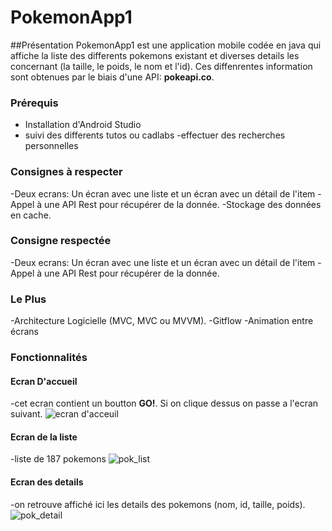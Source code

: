 # PokemonApp1
##Présentation
PokemonApp1 est une application mobile codée en java qui affiche la liste des differents pokemons existant et diverses details les 
concernant (la taille, le poids, le nom et l'id). Ces diffenrentes information sont obtenues par le biais d'une API: **pokeapi.co**.
### Prérequis
- Installation d'Android Studio
- suivi des differents tutos ou cadlabs
-effectuer des recherches personnelles
### Consignes à respecter
-Deux ecrans: Un écran avec une liste et un écran avec un détail de l'item
-Appel à une API Rest pour récupérer de la donnée.
-Stockage des données en cache.
### Consigne respectée
-Deux ecrans: Un écran avec une liste et un écran avec un détail de l'item
-Appel à une API Rest pour récupérer de la donnée.
### Le Plus
-Architecture Logicielle (MVC, MVC ou MVVM).
-Gitflow
-Animation entre écrans
### Fonctionnalités
#### Ecran D'accueil
-cet ecran contient un boutton **GO!**. Si on clique dessus on passe a l'ecran suivant.
<img src="img_readme/ecran d'acceuil.png" alt="ecran d'acceuil">
#### Ecran de la liste
-liste de 187 pokemons
<img src="img_readme/pok_list.png" alt="pok_list">
#### Ecran des details
-on retrouve affiché ici les details des pokemons (nom, id, taille, poids).
<img src="img_readme/pok_detail.png" alt="pok_detail">
